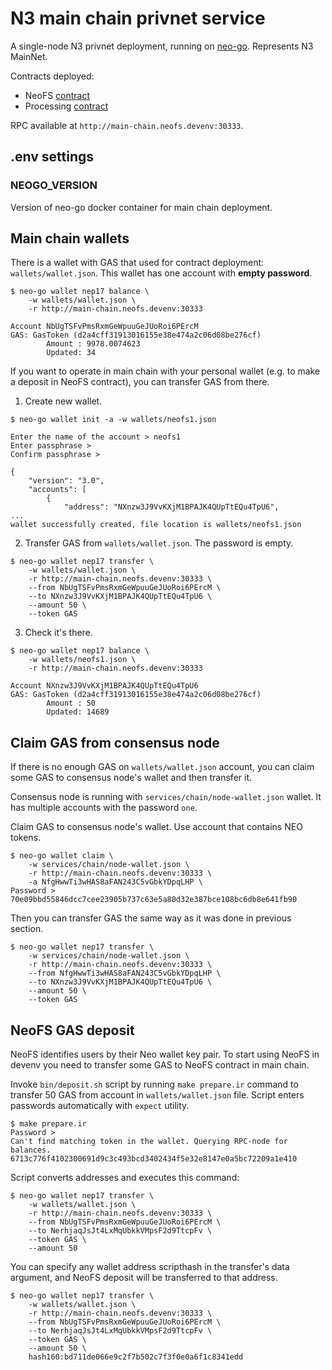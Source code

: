 # N3 main chain privnet service

A single-node N3 privnet deployment, running on
[neo-go](https://github.com/nspcc-dev/neo-go). Represents N3 MainNet.

Contracts deployed:
- NeoFS [contract](https://github.com/nspcc-dev/neofs-contract/tree/master/neofs)
- Processing [contract](https://github.com/nspcc-dev/neofs-contract/tree/master/processing)

RPC available at `http://main-chain.neofs.devenv:30333`.

## .env settings

### NEOGO_VERSION

Version of neo-go docker container for main chain deployment.

## Main chain wallets

There is a wallet with GAS that used for contract deployment: 
`wallets/wallet.json`. This wallet has one account with **empty password**.

```
$ neo-go wallet nep17 balance \
    -w wallets/wallet.json \
    -r http://main-chain.neofs.devenv:30333 
   
Account NbUgTSFvPmsRxmGeWpuuGeJUoRoi6PErcM
GAS: GasToken (d2a4cff31913016155e38e474a2c06d08be276cf)
        Amount : 9978.0074623
        Updated: 34
```

If you want to operate in main chain with your personal wallet (e.g. to make 
a deposit in NeoFS contract), you can transfer GAS from there.

1. Create new wallet.

```
$ neo-go wallet init -a -w wallets/neofs1.json

Enter the name of the account > neofs1
Enter passphrase >
Confirm passphrase >

{
    "version": "3.0",
    "accounts": [
        {
            "address": "NXnzw3J9VvKXjM1BPAJK4QUpTtEQu4TpU6",
...
wallet successfully created, file location is wallets/neofs1.json
```

2. Transfer GAS from `wallets/wallet.json`. The password is empty.

```
$ neo-go wallet nep17 transfer \
    -w wallets/wallet.json \
    -r http://main-chain.neofs.devenv:30333 \
    --from NbUgTSFvPmsRxmGeWpuuGeJUoRoi6PErcM \
    --to NXnzw3J9VvKXjM1BPAJK4QUpTtEQu4TpU6 \
    --amount 50 \
    --token GAS
```

3. Check it's there.

```
$ neo-go wallet nep17 balance \
    -w wallets/neofs1.json \
    -r http://main-chain.neofs.devenv:30333

Account NXnzw3J9VvKXjM1BPAJK4QUpTtEQu4TpU6 
GAS: GasToken (d2a4cff31913016155e38e474a2c06d08be276cf)
        Amount : 50
        Updated: 14689
```

## Claim GAS from consensus node

If there is no enough GAS on `wallets/wallet.json` account, you can claim some
GAS to consensus node's wallet and then transfer it.

Consensus node is running with `services/chain/node-wallet.json` wallet. It has
multiple accounts with the password `one`.


Claim GAS to consensus node's wallet. Use account that contains NEO tokens. 
```
$ neo-go wallet claim \
    -w services/chain/node-wallet.json \
    -r http://main-chain.neofs.devenv:30333 \
    -a NfgHwwTi3wHAS8aFAN243C5vGbkYDpqLHP \
Password >
70e09bbd55846dcc7cee23905b737c63e5a80d32e387bce108bc6db8e641fb90
```

Then you can transfer GAS the same way as it was done in previous section.

```
$ neo-go wallet nep17 transfer \
    -w services/chain/node-wallet.json \
    -r http://main-chain.neofs.devenv:30333 \
    --from NfgHwwTi3wHAS8aFAN243C5vGbkYDpqLHP \
    --to NXnzw3J9VvKXjM1BPAJK4QUpTtEQu4TpU6 \
    --amount 50 \
    --token GAS
```

## NeoFS GAS deposit

NeoFS identifies users by their Neo wallet key pair. To start using NeoFS in
devenv you need to transfer some GAS to NeoFS contract in main chain.

Invoke `bin/deposit.sh` script by running `make prepare.ir` command to transfer
50 GAS from account in `wallets/wallet.json` file. Script enters passwords
automatically with `expect` utility.

```
$ make prepare.ir 
Password > 
Can't find matching token in the wallet. Querying RPC-node for balances.
6713c776f4102300691d9c3c493bcd3402434f5e32e8147e0a5bc72209a1e410
```

Script converts addresses and executes this command:
```
$ neo-go wallet nep17 transfer \
    -w wallets/wallet.json \
    -r http://main-chain.neofs.devenv:30333 \
    --from NbUgTSFvPmsRxmGeWpuuGeJUoRoi6PErcM \
    --to NerhjaqJsJt4LxMqUbkkVMpsF2d9TtcpFv \
    --token GAS \
    --amount 50
```

You can specify any wallet address scripthash in the transfer's data argument,
and NeoFS deposit will be transferred to that address.

```
$ neo-go wallet nep17 transfer \
    -w wallets/wallet.json \
    -r http://main-chain.neofs.devenv:30333 \
    --from NbUgTSFvPmsRxmGeWpuuGeJUoRoi6PErcM \
    --to NerhjaqJsJt4LxMqUbkkVMpsF2d9TtcpFv \
    --token GAS \
    --amount 50 \
    hash160:bd711de066e9c2f7b502c7f3f0e0a6f1c8341edd
```
